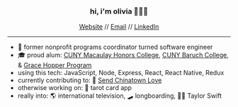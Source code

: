 <h3 align="center"> hi, i'm olivia 👩🏼‍💻 </h3>
<p align="center">
  <a href="https://oliviasztanga.com/">Website</a> //
    <a href="mailto:me@oliviasztanga.com">Email</a> //
  <a href="https://linkedin.com/in/oliviasztanga/">LinkedIn</a>
</p>

---

* 👋 former nonprofit programs coordinator turned software engineer
* 🎓 proud alum: [CUNY Macaulay Honors College](https://macaulay.cuny.edu/), [CUNY Baruch College](https://www.baruch.cuny.edu/), & [Grace Hopper Program](https://www.gracehopper.com/)
* using this tech: JavaScript, Node, Express, React, React Native, Redux
* currently contributing to: 🌺 [Send Chinatown Love](https://www.sendchinatownlove.com/)
* otherwise working on: 🔮 tarot card app
* really into: 🌎 international television, 🛹 longboarding, 💃🏼 Taylor Swift
